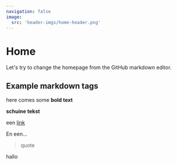 ```yaml
---
navigation: false
image:
  src: 'header-imgs/home-header.png'
---
```


# Home

Let's try to change the homepage from the GitHub markdown editor.  

## Example markdown tags

here comes some **bold text**

**schuine tekst**

een [link](https://anneleenvernaillen.com)

En een...
> quote

hallo
